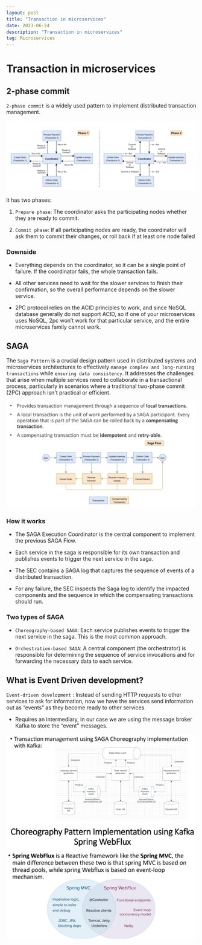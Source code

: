 ```yaml
---
layout: post
title: "Transaction in microservices"
date: 2023-06-24
description: "Transaction in microservices"
tag: Microservices
---
```


# Transaction in microservices

## 2-phase commit

`2-phase commit` is a widely used pattern to implement distributed transaction management.

<img src = "/images/Full-Stack/Microservices/2-phase-commit.png">

It has two phases:

1. `Prepare phase`: The coordinator asks the participating nodes whether they are ready to commit.

2. `Commit phase`: If all participating nodes are ready, the coordinator will ask them to commit their changes, or roll back if at least one node failed

### Downside

- Everything depends on the coordinator, so it can be a single point of failure. If the coordinator fails, the whole transaction fails.

- All other services need to wait for the slower services to finish their confirmation, so the overall performance depends on the slower service.

- 2PC protocol relies on the ACID principles to work, and since NoSQL database generally do not support ACID, so if one of your microservices uses NoSQL, 2pc won’t work for that particular service, and the entire microservices family cannot work.

## SAGA

The `Saga Pattern` is a crucial design pattern used in distributed systems and microservices architectures to effectively `manage complex and long-running transactions` while `ensuring data consistency`. It addresses the challenges that arise when multiple services need to collaborate in a transactional process, particularly in scenarios where a traditional two-phase commit (2PC) approach isn't practical or efficient.

<img src = "/images/Full-Stack/Microservices/Saga-design-pattern.png">

### How it works

- The SAGA Execution Coordinator is the central component to implement the previous SAGA Flow.

- Each service in the saga is responsible for its own transaction and publishes events to trigger the next service in the saga.

- The SEC contains a SAGA log that captures the sequence of events of a distributed transaction.

- For any failure, the SEC inspects the Saga
  log to identify the impacted components and the sequence in which the compensating transactions should run.

### Two types of SAGA

- `Choreography-based SAGA`: Each service publishes events to trigger the next service in the saga. This is the most common approach.

- `Orchestration-based SAGA`: A central component (the orchestrator) is responsible for determining the sequence of service invocations and for forwarding the necessary data to each service.

## What is Event Driven development?

`Event-driven development` : Instead of sending HTTP requests to other services to ask for
information, now we have the services send information out as
“events” as they become ready to other services.

- Requires an intermediary, in our case we are using the message broker Kafka to store the “event” messages.

<img src = "/images/Full-Stack/Microservices/SAGA-Choreography-kafka.png">

<img src = "/images/Full-Stack/Microservices/Spring-WebFlux.png">
